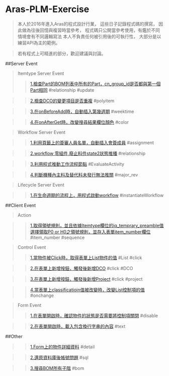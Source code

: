 # Aras-PLM-Exercise
>本人於2016年進入Aras的程式設計行業，
>這些日子記錄程式碼的撰寫，
>因此做為往後回憶與複習時當參考，
>程式碼只公開當參考使用，有鑑於不同情境會有不同邏輯寫法
>本人不負責任何被引用後的可執行性，
>大部分是以練習API為主的範例。

>若有程式上可精進的部分，歡迎建議與討論。

##Server Event
>Itemtype Server Event
>>[1.檢查Part的BOM列表中所有的Part，cn_group_id是否都與第一個Part相同](/Server%20Event/Itemtype%20Server%20Event/bcs_AutoBOMAddGroupId.txt) #relationship #update

>>[2.檢查DCO的變更項目是否重複](/Server%20Event/Itemtype%20Server%20Event/bcs_ChkReviewClassification.txt) #polyitem

>>[3.在onBeforeAdd時，自動插入第幾週期](/Server%20Event/Itemtype%20Server%20Event/bcs_getWeekOfYear.txt) #weektime

>>[4.在onAfterGet時，改變搜尋結果欄位顏色](/Server%20Event/Itemtype%20Server%20Event/onAfterGet_ChangeColor.cs) #color


>Workflow Server Event

>>[1.利用頁籤上的簽審人員名單，自動插入會簽成員](/Server%20Event/Workflow%20Server%20Event/AutoAssignment.txt) #assignment

>>[2.workflow 零組件,廢止料件state2狀態推播](/Server%20Event/Workflow%20Server%20Event/bcs_NPR_Part_Repeal_UpState.txt) #relationship

>>[3.利用程式推動工作流程節點](/Server%20Event/Workflow%20Server%20Event/bcs_chkPartOnlyOneForECR_UpWF.txt) #EvaluateActivity

>>[4.判斷機種內主料及替代料未發行無法推關](/Server%20Event/Workflow%20Server%20Event/bcs_chkaffectItemreleased.txt) #major_rev 

>Lifecycle Server Event

>>[1.在生命週期的流程上，用程式啟動workflow](/Server%20Event/Lifecycle%20Server%20Event/bcs_create_workflow.txt) #instantiateWorkflow


##Client Event
>Action

>>[1.取得領號規則，並且依據Itemtype欄位的iq_temprary_preamble值選擇領取P0 or H0之領號規則，並存入表單item_number欄位](/Client%20Event/Action/bcs_AutoNumberingAction.js) #item_number #sequence

>Control Event
>>[1.當物件被Click時，取得表單上List物件的值](/Client%20Event/Control%20Event/bcs_ClickListValueToText.txt) #List #click

>>[2.在表單上新增按鈕，觸發後新增DCO](/Client%20Event/Control%20Event/bcs_DocBusinessToDCO.txt) #click #DCO

>>[3.在表單上新增按鈕，觸發後新增Project](/Client%20Event/Control%20Event/bcs_DocBusinessToProject.txt) #click #project

>>[4.當表單上classificatioin值被改變時，改變List控制項的值](/Client%20Event/Control%20Event/bcs_iq_projectapply_ClassToFac.txt) #onchange 

>Form Event
>>[1.在表單開啟時，確認物件的狀態是否需要將控制項關閉](/Client%20Event/Form%20Event/bcs_ChkAutoNumber.txt) #disable

>>[2.在表單開啟時，載入包含換行字串的內容](/Client%20Event/Form%20Event/bcs_Notify_Tech_addContent.txt) #text

##Other
>>[1.Form上的物件詳細資料](/other/item_info.txt) #detail

>>[2.還原資料庫後帳號問題](/other/還原資料庫後帳號問題.txt) #sql

>>[3.搜尋BOM所有子階](/other/搜尋BOM所有子階) #bom

